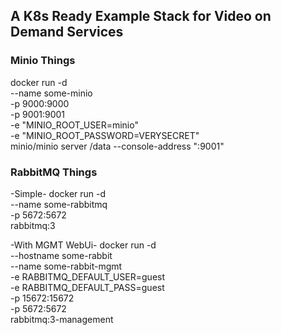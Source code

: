 ## A K8s Ready Example Stack for Video on Demand Services



### Minio Things
docker run -d \
  --name some-minio \
  -p 9000:9000 \
  -p 9001:9001 \
  -e "MINIO_ROOT_USER=minio" \
  -e "MINIO_ROOT_PASSWORD=VERYSECRET" \
  minio/minio server /data --console-address ":9001"


### RabbitMQ Things
-Simple-
docker run -d \
  --name some-rabbitmq \
  -p 5672:5672 \
  rabbitmq:3

-With MGMT WebUi-
docker run -d \
  --hostname some-rabbit \
  --name some-rabbit-mgmt \
  -e RABBITMQ_DEFAULT_USER=guest \
  -e RABBITMQ_DEFAULT_PASS=guest \
  -p 15672:15672 \
  -p 5672:5672 \
  rabbitmq:3-management